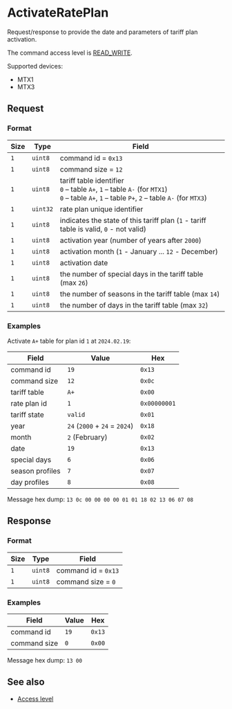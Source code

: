 # ActivateRatePlan

Request/response to provide the date and parameters of tariff plan activation.

The command access level is [READ_WRITE](../basics.md#command-access-level).

Supported devices:
- MTX1
- MTX3


## Request

### Format

| Size | Type     | Field                                                                                                                                                |
| ---- | -------- | ---------------------------------------------------------------------------------------------------------------------------------------------------- |
| `1`  | `uint8`  | command id = `0x13`                                                                                                                                  |
| `1`  | `uint8`  | command size = `12`                                                                                                                                  |
| `1`  | `uint8`  | tariff table identifier <br/> `0` – table `A+`, `1` – table `A-` (for `MTX1`)</br> `0` – table `A+`, `1` – table `P+`, `2` – table `A-` (for `MTX3`) |
| `1`  | `uint32` | rate plan unique identifier                                                                                                                          |
| `1`  | `uint8`  | indicates the state of this tariff plan (`1` - tariff table is valid, `0` - not valid)                                                               |
| `1`  | `uint8`  | activation year (number of years after `2000`)                                                                                                       |
| `1`  | `uint8`  | activation month (`1` - January ... `12` - December)                                                                                                 |
| `1`  | `uint8`  | activation date                                                                                                                                      |
| `1`  | `uint8`  | the number of special days in the tariff table (max `26`)                                                                                            |
| `1`  | `uint8`  | the number of seasons in the tariff table (max `14`)                                                                                                 |
| `1`  | `uint8`  | the number of days in the tariff table (max `32`)                                                                                                    |


### Examples

Activate `A+` table for plan id `1` at `2024.02.19`:

| Field           | Value                         | Hex          |
| --------------- | ----------------------------- | ------------ |
| command id      | `19`                          | `0x13`       |
| command size    | `12`                          | `0x0c`       |
| tariff table    | `A+`                          | `0x00`       |
| rate plan id    | `1`                           | `0x00000001` |
| tariff state    | `valid`                       | `0x01`       |
| year            | `24` (`2000` + `24` = `2024`) | `0x18`       |
| month           | `2` (February)                | `0x02`       |
| date            | `19`                          | `0x13`       |
| special days    | `6`                           | `0x06`       |
| season profiles | `7`                           | `0x07`       |
| day profiles    | `8`                           | `0x08`       |

Message hex dump: `13 0c 00 00 00 00 01 01 18 02 13 06 07 08`


## Response

### Format

| Size | Type    | Field               |
| ---- | ------- | ------------------- |
| `1`  | `uint8` | command id = `0x13` |
| `1`  | `uint8` | command size = `0`  |

### Examples

| Field        | Value | Hex    |
| ------------ | ----- | ------ |
| command id   | `19`  | `0x13` |
| command size | `0`   | `0x00` |

Message hex dump: `13 00`


## See also

* [Access level](../basics.md#command-access-level)
